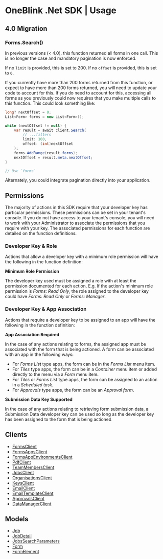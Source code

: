 # OneBlink .Net SDK | Usage

## 4.0 Migration

### Forms.Search()

In previous versions (< 4.0), this function returned all forms in one call. This is no longer the case and mandatory pagination is now enforced.

If no `limit` is provided, this is set to 200. If no `offset` is provided, this is set to `0`.

If you currently have more than 200 forms returned from this function, or expect to have more than 200 forms returned, you will need to update your code to account for this.
If you do need to account for this, accessing all forms as you previously could now requires that you make multiple calls to this function. This could look something like:

```C#
long? nextOffset = 0;
List<Form> forms = new List<Form>();

while (nextOffset != null) {
    var result = await client.Search(
        // ...filters
        limit: 100,
        offset: (int)nextOffset
    );
    forms.AddRange(result.forms);
    nextOffset = result.meta.nextOffset;
}

// Use `forms`

```

Alternately, you could integrate pagination directly into your application.

## Permissions

The majority of actions in this SDK require that your developer key has particular permissions. These permissions can be set in your tenant's console. If you do not have access to your tenant's console, you will need to work with your Administrator to associate the permissions that you require with your key. The associated permissions for each function are detailed on the function definitions.

### Developer Key & Role

Actions that allow a developer key with a minimum role permission will have the following in the function definition:

**Minimum Role Permission**

The developer key used must be assigned a role with at least the permission documented for each action. E.g. If the action's minimum role permission is _Forms: Read Only_, the role assigned to the developer key could have _Forms: Read Only_ or _Forms: Manager_.

### Developer Key & App Association

Actions that require a developer key to be assigned to an app will have the following in the function definition:

**App Association Required**

In the case of any actions relating to forms, the assigned app must be associated with the form that is being actioned. A form can be associated with an app in the following ways:

- For _Forms List_ type apps, the form can be in the _Forms List_ menu item.
- For _Tiles_ type apps, the form can be in a _Container_ menu item or added directly to the menu via a _Form_ menu item.
- For _Tiles_ or _Forms List_ type apps, the form can be assigned to an action in a _Scheduled task_.
- For _Approvals_ type apps, the form can be an _Approval form_.

**Submission Data Key Supported**

In the case of any actions relating to retrieving form submission data, a Submission Data developer key can be used so long as the developer key has been assigned to the form that is being actioned.

## Clients

- [FormsClient](./forms-client.md)
- [FormsAppsClient](./forms-apps-client.md)
- [FormsAppEnvironmentsClient](./forms-app-environments.md)
- [PdfClient](./pdf-client.md)
- [TeamMembersClient](./team-members-client.md)
- [JobsClient](./jobs-client.md)
- [OrganisationsClient](./organisations-client.md)
- [KeysClient](./keys-client.md)
- [EmailClient](./email-client.md)
- [EmailTemplateClient](./email-template-client.md)
- [ApprovalsClient](./approvals-client.md)
- [DataManagerClient](./data-manager-client.md)

## Models

- [Job](./models/job.md)
- [JobDetail](./models/jobDetail.md)
- [JobsSearchParameters](./models/jobsSearchParameters.md)
- [Form](./models/Form.md)
- [FormElement](./models/FormElement.md)
